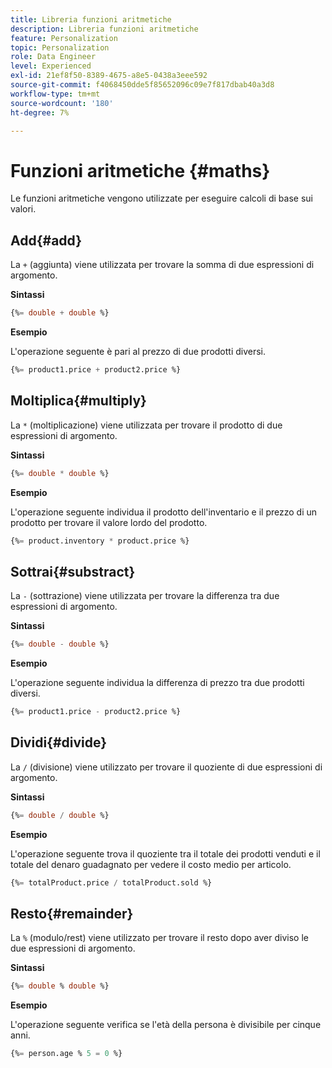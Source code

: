 ```yaml
---
title: Libreria funzioni aritmetiche
description: Libreria funzioni aritmetiche
feature: Personalization
topic: Personalization
role: Data Engineer
level: Experienced
exl-id: 21ef8f50-8389-4675-a8e5-0438a3eee592
source-git-commit: f4068450dde5f85652096c09e7f817dbab40a3d8
workflow-type: tm+mt
source-wordcount: '180'
ht-degree: 7%

---
```


# Funzioni aritmetiche {#maths}

Le funzioni aritmetiche vengono utilizzate per eseguire calcoli di base sui valori.

## Add{#add}

La `+` (aggiunta) viene utilizzata per trovare la somma di due espressioni di argomento.

**Sintassi**

```sql
{%= double + double %}
```

**Esempio**

L&#39;operazione seguente è pari al prezzo di due prodotti diversi.

```sql
{%= product1.price + product2.price %}
```

## Moltiplica{#multiply}

La `*` (moltiplicazione) viene utilizzata per trovare il prodotto di due espressioni di argomento.

**Sintassi**

```sql
{%= double * double %}
```

**Esempio**

L&#39;operazione seguente individua il prodotto dell&#39;inventario e il prezzo di un prodotto per trovare il valore lordo del prodotto.

```sql
{%= product.inventory * product.price %}
```

## Sottrai{#substract}

La `-` (sottrazione) viene utilizzata per trovare la differenza tra due espressioni di argomento.

**Sintassi**

```sql
{%= double - double %}
```

**Esempio**

L&#39;operazione seguente individua la differenza di prezzo tra due prodotti diversi.

```sql
{%= product1.price - product2.price %}
```

## Dividi{#divide}

La `/` (divisione) viene utilizzato per trovare il quoziente di due espressioni di argomento.

**Sintassi**

```sql
{%= double / double %}
```

**Esempio**

L&#39;operazione seguente trova il quoziente tra il totale dei prodotti venduti e il totale del denaro guadagnato per vedere il costo medio per articolo.

```sql
{%= totalProduct.price / totalProduct.sold %}
```

## Resto{#remainder}

La `%` (modulo/rest) viene utilizzato per trovare il resto dopo aver diviso le due espressioni di argomento.

**Sintassi**

```sql
{%= double % double %}
```

**Esempio**

L&#39;operazione seguente verifica se l&#39;età della persona è divisibile per cinque anni.

```sql
{%= person.age % 5 = 0 %}
```
